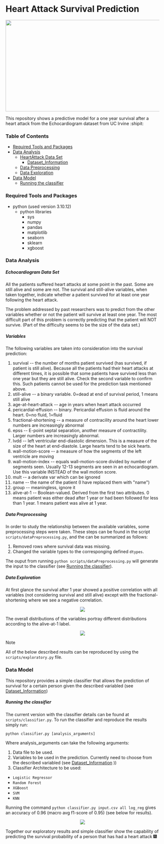 # Heart Attack Survival Prediction

<p align="center">
<img src="assets/Heart-attack-1-1000x600.jpg" width="600" height="300">
</p>

This repository shows a predictive model for a one year survival after a heart attack from the Echocardiogram dataset from UC Irvine :shipit:

### Table of Contents
- [Required Tools and Packages](#Required-Tools-and-Packages)
- [Data Analysis](#Data-Analysis)
  - [HeartAttack Data Set](#Echocardiogram-Data-Set)
    - [Dataset_Information](#Dataset-Information) 
  - [Data Preprocessing](#Data-Preprocessing)
  - [Data Exploration](#Data-Exploration)
- [Data Model](#Data-Model)
  - [Running the classifier](#Running-the-classifier)

<a name="Required-Tools-and-Packages"></a>
### Required Tools and Packages

* python (used version 3.10.12)
  - python libraries
    - sys
    - numpy
    - pandas
    - matplotlib
    - seaborn
    - sklearn
    - xgboost

<a name="Dataset-Analysis"></a>
### Data Analysis

<a name="Echocardiogram-Data-Set"></a>
##### Echocardiogram Data Set
All the patients suffered heart attacks at some point in the past. Some are still alive and some are not.  The survival and still-alive variables, when taken together, indicate whether a patient survived for at least one year following the heart attack.  

The problem addressed by past researchers was to predict from the other variables whether or not the patient will survive at least one year.  The most difficult part of this problem is correctly predicting that the patient will NOT survive.  (Part of the difficulty seems to be the size of the data set.)

<a name="Dataset-Information"></a>
##### Variables
The following variables are taken into consideration into the survival prediction:

   1. survival -- the number of months patient survived (has survived, if patient is still alive).  Because all the patients had their heart attacks at different times, it is possible that some patients have survived less than one year but they are still alive.  Check the second variable to confirm this.  Such patients cannot be used for the prediction task mentioned above.
   2. still-alive -- a binary variable.  0=dead at end of survival period, 1 means still alive 
   3. age-at-heart-attack -- age in years when heart attack occurred
   4. pericardial-effusion -- binary. Pericardial effusion is fluid around the heart.  0=no fluid, 1=fluid
   5. fractional-shortening -- a measure of contracility around the heart lower numbers are increasingly abnormal
   6. epss -- E-point septal separation, another measure of contractility.  Larger numbers are increasingly abnormal.
   7. lvdd -- left ventricular end-diastolic dimension.  This is a measure of the size of the heart at end-diastole. Large hearts tend to be sick hearts.
   8. wall-motion-score -- a measure of how the segments of the left ventricle are moving
   9. wall-motion-index -- equals wall-motion-score divided by number of segments seen.  Usually 12-13 segments are seen in an echocardiogram.  Use this variable INSTEAD of the wall motion score.
   10. mult -- a derivate var which can be ignored
   11. name -- the name of the patient (I have replaced them with "name")
   12. group -- meaningless, ignore it
   13. alive-at-1 -- Boolean-valued. Derived from the first two attributes. 0 means patient was either dead after 1 year or had been followed for less than 1 year.  1 means patient was alive at 1 year.

<a name="Data-Preprocessing"></a>
##### Data Preprocessing

In order to study the relationship between the available variables, some preprocessing steps were taken. These steps can be found in the script `scripts/dataPreprocessing.py`, and the can be summarized as follows:

1. Removed rows where survival data was missing.
2. Changed the variable types to the corresponging defined `dtypes`.

The ouput from running `python scripts/dataPreprocessing.py` will generate the input to the classifier (see [Running the classifier](#Running-the-classifier)). 

<a name="Data-Exploration"></a>
##### Data Exploration

At first glance the survival after 1 year showed a positive correlation with all variables (not considering survival and still alive) except with the fractional-shortening where we see a negative correlation.

<p align="center">
<img src="assets/corr_matrix.png">
</p>

The overall distributions of the variables portray different distributions according to the alive-at-1 label.

<p align="center">
<img src="assets/dist_matrix.png">
</p>

> [!NOTE]
> All of the below described results can be reproduced by using the `scripts/exploratory.py` file.

<a name="Data-Model"></a>
### Data Model

This repository provides a simple classifier that allows the prediction of survival for a certain person given the described variabled (see [Dataset_Information](#Dataset-Information))

<a name="Running-the-classifier"></a>
##### Running the classifier

The current version with the classifier details can be found at `scripts/classifier.py`. To run the classifier and reproduce the results simply run:

`python classifier.py [analysis_arguments]`

Where analysis_arguments can take the following arguments:

1. Data file to be used.
2. Variables to be used in the prediction. Currently need to choose from the described variabled (see [Dataset_Information](#Dataset-Information) ))
3. Classifier Architecture to be used:
  * `Logistic Regressor`
  * `Random Forest`
  * `XGBoost`
  * `SVM`
  * `KNN`

Running the command `python classifier.py input.csv all log_reg` gives an accuracy of 0.96 (macro avg f1-score of 0.95) (see below for results).

<p align="center">
<img src="assets/4_plots_grid.png">
</p>

Together our exploratory results and simple classifier show the capability of predicting the survival probability of a person that has had a heart attack 🎆
